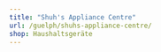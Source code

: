 ```yaml
---
title: "Shuh's Appliance Centre"
url: /guelph/shuhs-appliance-centre/
shop: Haushaltsgeräte
---
```

